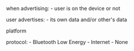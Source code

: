 when advertising:
    - user is on the device or not

user advertises:
    - its own data and/or other's data

platform

protocol:
    - Bluetooth Low Energy
    - Internet
    - None